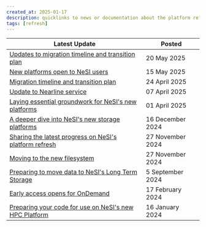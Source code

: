 ```yaml
---
created_at: 2025-01-17
description: quicklinks to news or documentation about the platform refresh
tags: [refresh]
---
```



Latest Update | Posted
----|----
[Updates to migration timeline and transition plan](https://docs.nesi.org.nz/General/Announcements/migration_timeline_and_transition_plan/) | 20 May 2025
[New platforms open to NeSI users](https://www.nesi.org.nz/news/2025/05/new-hpc-ai-platforms-open-nesi-users) | 15 May 2025
[Migration timeline and transition plan](https://docs.nesi.org.nz/General/Announcements/migration_timeline_and_transition_plan/) | 24 April 2025
[Update to Nearline service](https://docs.nesi.org.nz/General/Announcements/update_to_nearline_service/) | 07 April 2025
[Laying essential groundwork for NeSI's new platforms](https://www.nesi.org.nz/news/2025/04/laying-essential-groundwork-launching-nesis-new-platforms) | 01 April 2025
[A deeper dive into NeSI's new storage platforms](https://www.nesi.org.nz/case-studies/deeper-dive-nesis-platform-refresh-part-1) | 16 December 2024
[Sharing the latest progress on NeSI's platform refresh](https://www.nesi.org.nz/news/2024/11/sharing-latest-progress-nesi%E2%80%99s-platform-refresh) | 27 November 2024
[Moving to the new filesystem](https://docs.nesi.org.nz/Storage/File_Systems_and_Quotas/Moving_to_the_new_filesystem/) | 27 November 2024
[Preparing to move data to NeSI's Long Term Storage](https://docs.nesi.org.nz/General/Announcements/Preparing_to_move_data_to_NeSI_long_term_storage/) | 5 September 2024
[Early access opens for OnDemand](https://docs.nesi.org.nz/General/Announcements/Early_access_opens_for_OnDemand/) | 17 February 2024
[Preparing your code for use on NeSI's new HPC Platform](https://docs.nesi.org.nz/General/Announcements/Preparing_your_code_for_use_on_NeSIs_new_HPC_platform/) | 16 January 2024
